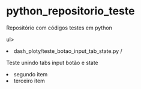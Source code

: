 # python_repositorio_teste
Repositório com códigos testes em python

ul>
  <li>dash_ploty/teste_botao_input_tab_state.py /<p>Teste unindo tabs input botão e state</p></li>
  <li>segundo item</li>
  <li>terceiro item</li>
</ul>
